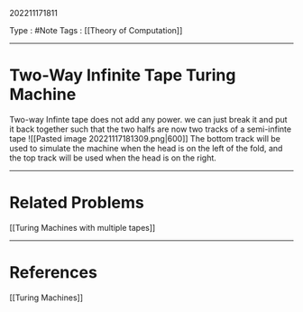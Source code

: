 202211171811

Type : #Note
Tags : [[Theory of Computation]]

---
# Two-Way Infinite Tape Turing Machine
Two-way Infinte tape does not add any power. we can just break it and put it back together such that the two halfs are now two tracks of a semi-infinte tape
![[Pasted image 20221117181309.png|600]]
The bottom track will be used to simulate the machine when the head is on the left of the fold, and the top track will be used when the head is on the right.

---
# Related Problems
[[Turing Machines with multiple tapes]]

---
# References
[[Turing Machines]]